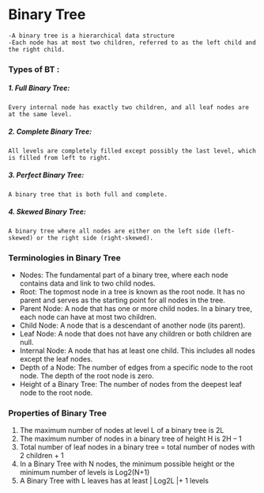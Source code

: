 # Binary Tree
    -A binary tree is a hierarchical data structure
    -Each node has at most two children, referred to as the left child and the right child.

### Types of BT :

##### 1. Full Binary Tree:

    Every internal node has exactly two children, and all leaf nodes are at the same level.

##### 2. Complete Binary Tree:

    All levels are completely filled except possibly the last level, which is filled from left to right.

##### 3. Perfect Binary Tree:

    A binary tree that is both full and complete.

##### 4. Skewed Binary Tree:

    A binary tree where all nodes are either on the left side (left-skewed) or the right side (right-skewed).

### Terminologies in Binary Tree

* Nodes: The fundamental part of a binary tree, where each node contains data and link to two child nodes.
* Root: The topmost node in a tree is known as the root node. It has no parent and serves as the starting point for all nodes in the tree.
* Parent Node: A node that has one or more child nodes. In a binary tree, each node can have at most two children.
* Child Node: A node that is a descendant of another node (its parent).
* Leaf Node: A node that does not have any children or both children are null.
* Internal Node: A node that has at least one child. This includes all nodes except the leaf nodes.
* Depth of a Node: The number of edges from a specific node to the root node. The depth of the root node is zero.
* Height of a Binary Tree: The number of nodes from the deepest leaf node to the root node.

### Properties of Binary Tree

1. The maximum number of nodes at level L of a binary tree is 2L
2. The maximum number of nodes in a binary tree of height H is 2H – 1
3. Total number of leaf nodes in a binary tree = total number of nodes with 2 children + 1
4. In a Binary Tree with N nodes, the minimum possible height or the minimum number of levels is Log2(N+1)
5. A Binary Tree with L leaves has at least | Log2L |+ 1 levels